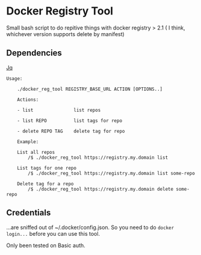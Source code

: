 # Docker Registry Tool

Small bash script to do repitive things with docker registry > 2.1 ( I think, whichever version supports delete by manifest)


## Dependencies

[Jq](https://stedolan.github.io/jq/)

```
Usage: 

    ./docker_reg_tool REGISTRY_BASE_URL ACTION [OPTIONS..]
    
    Actions:

    - list               list repos

    - list REPO          list tags for repo

    - delete REPO TAG    delete tag for repo

    Example:

    List all repos
        /$ ./docker_reg_tool https://registry.my.domain list

    List tags for one repo
        /$ ./docker_reg_tool https://registry.my.domain list some-repo

    Delete tag for a repo
        /$ ./docker_reg_tool https://registry.my.domain delete some-repo

```

## Credentials

...are sniffed out of ~/.docker/config.json. So you need to do `docker login...` before you can use this tool.

Only been tested on Basic auth.

